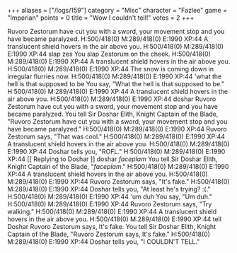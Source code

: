 +++
aliases = ["/logs/159"]
category = "Misc"
character = "Fazlee"
game = "Imperian"
points = 0
title = "Wow I couldn't tell!"
votes = 2
+++

Ruvoro Zestorum have cut you with a sword, your movement stop and you have 
became paralyzed.
H:500/418(0) M:289/418(0) E:1990 XP:44 <eb> 
A translucent shield hovers in the air above you.
H:500/418(0) M:289/418(0) E:1990 XP:44 <eb> slap zes
You slap Zestorum on the cheek.
H:500/418(0) M:289/418(0) E:1990 XP:44 <eb> 
A translucent shield hovers in the air above you.
H:500/418(0) M:289/418(0) E:1990 XP:44 <eb> 
The snow is coming down in irregular flurries now.
H:500/418(0) M:289/418(0) E:1990 XP:44 <eb> 'what the hell is that supposed to be
You say, "What the hell is that supposed to be."
H:500/418(0) M:289/418(0) E:1990 XP:44 <eb> 
A translucent shield hovers in the air above you.
H:500/418(0) M:289/418(0) E:1990 XP:44 <eb> doshar Ruvoro Zestorum have cut you with a sword, your movement stop and you have became paralyzed.
You tell Sir Doshar Elith, Knight Captain of the Blade, "Ruvoro Zestorum have 
cut you with a sword, your movement stop and you have became paralyzed."
H:500/418(0) M:289/418(0) E:1990 XP:44 <eb> 
Ruvoro Zestorum says, "That was cool."
H:500/418(0) M:289/418(0) E:1990 XP:44 <eb> 
A translucent shield hovers in the air above you.
H:500/418(0) M:289/418(0) E:1990 XP:44 <eb> 
Doshar tells you, "ROFL."
H:500/418(0) M:289/418(0) E:1990 XP:44 <eb> [[ Replying to Doshar ]]
doshar *faceplam*
You tell Sir Doshar Elith, Knight Captain of the Blade, "*faceplam*."
H:500/418(0) M:289/418(0) E:1990 XP:44 <eb> 
A translucent shield hovers in the air above you.
H:500/418(0) M:289/418(0) E:1990 XP:44 <eb> 
Ruvoro Zestorum says, "It's fake."
H:500/418(0) M:289/418(0) E:1990 XP:44 <eb> 
Doshar tells you, "At least he's trying? :(."
H:500/418(0) M:289/418(0) E:1990 XP:44 <eb> 'um duh
You say, "Um duh."
H:500/418(0) M:289/418(0) E:1990 XP:44 <eb> 
Ruvoro Zestorum says, "Try walking."
H:500/418(0) M:289/418(0) E:1990 XP:44 <eb> 
A translucent shield hovers in the air above you.
H:500/418(0) M:289/418(0) E:1990 XP:44 <eb> tell Doshar Ruvoro Zestorum says, It's fake.
You tell Sir Doshar Elith, Knight Captain of the Blade, "Ruvoro Zestorum says, 
It's fake."
H:500/418(0) M:289/418(0) E:1990 XP:44 <eb> 
Doshar tells you, "I COULDN'T TELL."